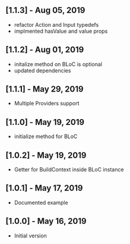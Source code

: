 ## [1.1.3] - Aug 05, 2019

- refactor Action and Input typedefs
- implmented hasValue and value props

## [1.1.2] - Aug 01, 2019

- initalize method on BLoC is optional
- updated dependencies

## [1.1.1] - May 29, 2019

- Multiple Providers support

## [1.1.0] - May 19, 2019

- initialize method for BLoC

## [1.0.2] - May 19, 2019

- Getter for BuildContext inside BLoC instance

## [1.0.1] - May 17, 2019

- Documented example

## [1.0.0] - May 16, 2019

- Initial version
